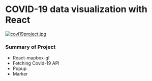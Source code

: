 # COVID-19 data visualization with React

[![covi19project.jpg](https://i.postimg.cc/hPnMjxK9/covi19project.jpg)](https://postimg.cc/qgm2DNhR)

### Summary of Project

- React-mapbox-gl
- Fetching Covid-19 API
- Popup
- Marker
